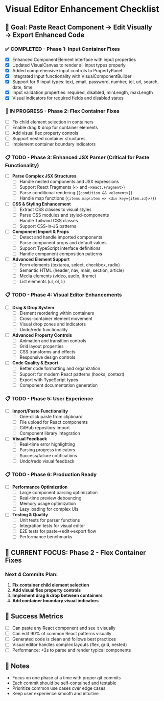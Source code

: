 # Visual Editor Enhancement Checklist

## 🎯 Goal: Paste React Component → Edit Visually → Export Enhanced Code

### ✅ COMPLETED - Phase 1: Input Container Fixes
- [x] Enhanced ComponentElement interface with input properties
- [x] Updated VisualCanvas to render all input types properly  
- [x] Added comprehensive input controls to PropertyPanel
- [x] Integrated input functionality with VisualComponentBuilder
- [x] Support for 9 input types: text, email, password, number, tel, url, search, date, time
- [x] Input validation properties: required, disabled, minLength, maxLength
- [x] Visual indicators for required fields and disabled states

### 🔄 IN PROGRESS - Phase 2: Flex Container Fixes
- [ ] Fix child element selection in containers
- [ ] Enable drag & drop for container elements
- [ ] Add visual flex property controls
- [ ] Support nested container structures
- [ ] Implement container boundary indicators

### 📋 TODO - Phase 3: Enhanced JSX Parser (Critical for Paste Functionality)
- [ ] **Parse Complex JSX Structures**
  - [ ] Handle nested components and JSX expressions
  - [ ] Support React Fragments (`<>` and `<React.Fragment>`)
  - [ ] Parse conditional rendering (`{condition && <element>}`)
  - [ ] Handle map functions (`{items.map(item => <div key={item.id}>)}`)
  
- [ ] **CSS & Styling Enhancement**
  - [ ] Extract CSS classes to visual styles
  - [ ] Parse CSS modules and styled-components
  - [ ] Handle Tailwind CSS classes
  - [ ] Support CSS-in-JS patterns
  
- [ ] **Component Import & Props**
  - [ ] Detect and handle imported components
  - [ ] Parse component props and default values
  - [ ] Support TypeScript interface definitions
  - [ ] Handle component composition patterns

- [ ] **Advanced Element Support**
  - [ ] Form elements (textarea, select, checkbox, radio)
  - [ ] Semantic HTML (header, nav, main, section, article)
  - [ ] Media elements (video, audio, iframe)
  - [ ] List elements (ul, ol, li)

### 📋 TODO - Phase 4: Visual Editor Enhancements
- [ ] **Drag & Drop System**
  - [ ] Element reordering within containers
  - [ ] Cross-container element movement
  - [ ] Visual drop zones and indicators
  - [ ] Undo/redo functionality
  
- [ ] **Advanced Property Controls**
  - [ ] Animation and transition controls
  - [ ] Grid layout properties
  - [ ] CSS transforms and effects
  - [ ] Responsive design controls

- [ ] **Code Quality & Export**
  - [ ] Better code formatting and organization
  - [ ] Support for modern React patterns (hooks, context)
  - [ ] Export with TypeScript types
  - [ ] Component documentation generation

### 📋 TODO - Phase 5: User Experience
- [ ] **Import/Paste Functionality**
  - [ ] One-click paste from clipboard
  - [ ] File upload for React components
  - [ ] GitHub repository import
  - [ ] Component library integration
  
- [ ] **Visual Feedback**
  - [ ] Real-time error highlighting
  - [ ] Parsing progress indicators
  - [ ] Success/failure notifications
  - [ ] Undo/redo visual feedback

### 📋 TODO - Phase 6: Production Ready
- [ ] **Performance Optimization**
  - [ ] Large component parsing optimization
  - [ ] Real-time preview debouncing
  - [ ] Memory usage optimization
  - [ ] Lazy loading for complex UIs
  
- [ ] **Testing & Quality**
  - [ ] Unit tests for parser functions
  - [ ] Integration tests for visual editor
  - [ ] E2E tests for paste→edit→export flow
  - [ ] Performance benchmarks

## 🚀 CURRENT FOCUS: Phase 2 - Flex Container Fixes

### Next 4 Commits Plan:
1. **Fix container child element selection**
2. **Add visual flex property controls** 
3. **Implement drag & drop between containers**
4. **Add container boundary visual indicators**

## 🎯 Success Metrics
- [ ] Can paste any React component and see it visually
- [ ] Can edit 90% of common React patterns visually
- [ ] Generated code is clean and follows best practices
- [ ] Visual editor handles complex layouts (flex, grid, nested)
- [ ] Performance: <2s to parse and render typical components

## 📝 Notes
- Focus on one phase at a time with proper git commits
- Each commit should be self-contained and testable
- Prioritize common use cases over edge cases
- Keep user experience smooth and intuitive
